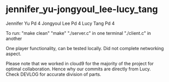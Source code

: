 # jennifer_yu-jongyoul_lee-lucy_tang

Jennifer Yu Pd 4
Jongyoul Lee Pd 4
Lucy Tang Pd 4

To run:
"make clean"
"make"
"./server.c" in one terminal
"./client.c" in another

One player functionality, can be tested locally.
Did not complete networking aspect.

Please note that we worked in cloud9 for the majority of the project for optimal
collaboration. Hence why our commits are directly from Lucy.
Check DEVLOG for accurate division of parts.
